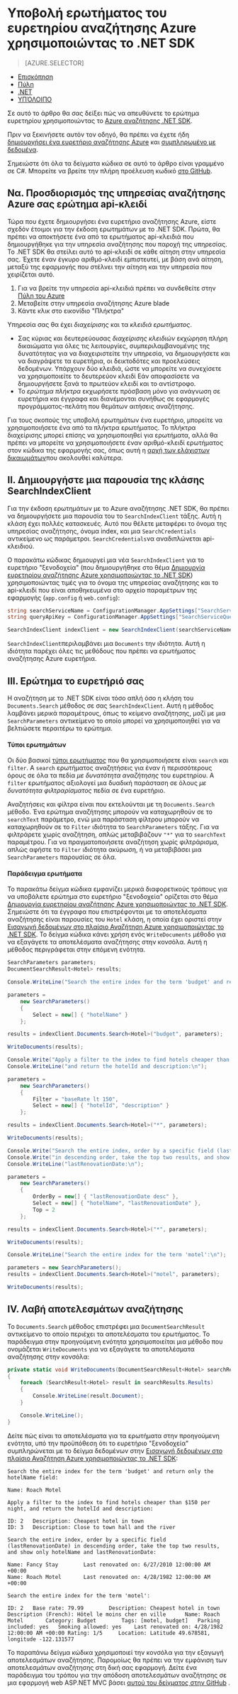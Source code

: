 <properties
    pageTitle="Υποβολή ερωτήματος του ευρετηρίου αναζήτησης Azure χρησιμοποιώντας το .NET SDK | Microsoft Azure | Υπηρεσία αναζήτησης φιλοξενούμενη cloud"
    description="Δημιουργήστε ένα ερώτημα αναζήτησης στο πλαίσιο Αναζήτηση Azure και χρησιμοποιήστε τις παραμέτρους αναζήτησης σε φίλτρα και ταξινόμηση αποτελεσμάτων αναζήτησης."
    services="search"
    manager="jhubbard"
    documentationCenter=""
    authors="brjohnstmsft"
/>

<tags
    ms.service="search"
    ms.devlang="dotnet"
    ms.workload="search"
    ms.topic="get-started-article"
    ms.tgt_pltfrm="na"
    ms.date="08/29/2016"
    ms.author="brjohnst"/>

# <a name="query-your-azure-search-index-using-the-net-sdk"></a>Υποβολή ερωτήματος του ευρετηρίου αναζήτησης Azure χρησιμοποιώντας το .NET SDK
> [AZURE.SELECTOR]
- [Επισκόπηση](search-query-overview.md)
- [Πύλη](search-explorer.md)
- [.NET](search-query-dotnet.md)
- [ΥΠΌΛΟΙΠΟ](search-query-rest-api.md)

Σε αυτό το άρθρο θα σας δείξει πώς να απευθύνετε το ερώτημα ευρετηρίου χρησιμοποιώντας το [Azure αναζήτησης .NET SDK](https://msdn.microsoft.com/library/azure/dn951165.aspx).

Πριν να ξεκινήσετε αυτόν τον οδηγό, θα πρέπει να έχετε ήδη [δημιουργήσει ένα ευρετήριο αναζήτησης Azure](search-what-is-an-index.md) και [συμπληρωμένο με δεδομένα](search-what-is-data-import.md).

Σημειώστε ότι όλα τα δείγματα κώδικα σε αυτό το άρθρο είναι γραμμένο σε C#. Μπορείτε να βρείτε την πλήρη προέλευση κωδικό [στο GitHub](http://aka.ms/search-dotnet-howto).

## <a name="i-identify-your-azure-search-services-query-api-key"></a>Να. Προσδιορισμός της υπηρεσίας αναζήτησης Azure σας ερώτημα api-κλειδί
Τώρα που έχετε δημιουργήσει ένα ευρετήριο αναζήτησης Azure, είστε σχεδόν έτοιμοι για την έκδοση ερωτημάτων με το .NET SDK. Πρώτα, θα πρέπει να αποκτήσετε ένα από τα ερωτήματος api-κλειδιά που δημιουργήθηκε για την υπηρεσία αναζήτησης που παροχή της υπηρεσίας. Το .NET SDK θα στείλει αυτό το api-κλειδί σε κάθε αίτηση στην υπηρεσία σας. Έχετε έναν έγκυρο αριθμό-κλειδί εμπιστευτεί, με βάση ανά αίτηση, μεταξύ της εφαρμογής που στέλνει την αίτηση και την υπηρεσία που χειρίζεται αυτό.

1. Για να βρείτε την υπηρεσία api-κλειδιά πρέπει να συνδεθείτε στην [Πύλη του Azure](https://portal.azure.com/)
2. Μεταβείτε στην υπηρεσία αναζήτησης Azure blade
3. Κάντε κλικ στο εικονίδιο "Πλήκτρα"

Υπηρεσία σας θα έχει *διαχείρισης* και τα *κλειδιά ερωτήματος*.

  - Σας κύριας και δευτερεύουσας *διαχείρισης κλειδιών* εκχώρηση πλήρη δικαιώματα για όλες τις λειτουργίες, συμπεριλαμβανομένης της δυνατότητας για να διαχειριστείτε την υπηρεσία, να δημιουργήσετε και να διαγράψετε τα ευρετήρια, οι δεικτοδότες και προελεύσεις δεδομένων. Υπάρχουν δύο κλειδιά, ώστε να μπορείτε να συνεχίσετε να χρησιμοποιείτε το δευτερεύον κλειδί Εάν αποφασίσετε να δημιουργήσετε ξανά το πρωτεύον κλειδί και το αντίστροφο.
  - Το *ερώτημα πλήκτρα* εκχωρήσετε πρόσβαση μόνο για ανάγνωση σε ευρετήρια και έγγραφα και διανέμονται συνήθως σε εφαρμογές προγράμματος-πελάτη που θεμάτων αιτήσεις αναζήτησης.

Για τους σκοπούς της υποβολή ερωτημάτων ένα ευρετήριο, μπορείτε να χρησιμοποιήσετε ένα από τα πλήκτρα ερωτήματος. Το πλήκτρα διαχείρισης μπορεί επίσης να χρησιμοποιηθεί για ερωτήματα, αλλά θα πρέπει να μπορείτε να χρησιμοποιήσετε έναν αριθμό-κλειδί ερωτήματος στον κώδικα της εφαρμογής σας, όπως αυτή η [αρχή των ελάχιστων δικαιωμάτων](https://en.wikipedia.org/wiki/Principle_of_least_privilege)που ακολουθεί καλύτερα.

## <a name="ii-create-an-instance-of-the-searchindexclient-class"></a>II. Δημιουργήστε μια παρουσία της κλάσης SearchIndexClient
Για την έκδοση ερωτημάτων με το Azure αναζήτησης .NET SDK, θα πρέπει να δημιουργήσετε μια παρουσία του το `SearchIndexClient` τάξης. Αυτή η κλάση έχει πολλές κατασκευές. Αυτό που θέλετε μεταφέρει το όνομα της υπηρεσίας αναζήτησης, όνομα index, και μια `SearchCredentials` αντικείμενο ως παράμετροι. `SearchCredentials`να αναδιπλώνεται api-κλειδιού.

Ο παρακάτω κώδικας δημιουργεί μια νέα `SearchIndexClient` για το ευρετήριο "ξενοδοχεία" (που δημιουργήθηκε στο θέμα [Δημιουργία ευρετηρίου αναζήτησης Azure χρησιμοποιώντας το .NET SDK](search-create-index-dotnet.md)) χρησιμοποιώντας τιμές για το όνομα της υπηρεσίας αναζήτησης και το api-κλειδί που είναι αποθηκευμένα στο αρχείο παραμέτρων της εφαρμογής (`app.config` ή `web.config`):

```csharp
string searchServiceName = ConfigurationManager.AppSettings["SearchServiceName"];
string queryApiKey = ConfigurationManager.AppSettings["SearchServiceQueryApiKey"];

SearchIndexClient indexClient = new SearchIndexClient(searchServiceName, "hotels", new SearchCredentials(queryApiKey));
```

`SearchIndexClient`περιλαμβάνει μια `Documents` την ιδιότητα. Αυτή η ιδιότητα παρέχει όλες τις μεθόδους που πρέπει να ερωτήματος αναζήτησης Azure ευρετήρια.

## <a name="iii-query-your-index"></a>III. Ερώτημα το ευρετήριό σας
Η αναζήτηση με το .NET SDK είναι τόσο απλή όσο η κλήση του `Documents.Search` μέθοδος σε σας `SearchIndexClient`. Αυτή η μέθοδος λαμβάνει μερικά παραμέτρους, όπως το κείμενο αναζήτησης, μαζί με μια `SearchParameters` αντικείμενο το οποίο μπορεί να χρησιμοποιηθεί για να βελτιώσετε περαιτέρω το ερώτημα.

#### <a name="types-of-queries"></a>Τύποι ερωτημάτων
Οι δύο βασικοί [τύποι ερωτήματος](search-query-overview.md#types-of-queries) που θα χρησιμοποιήσετε είναι `search` και `filter`. A `search` ερωτήματος αναζητήσεις για έναν ή περισσότερους όρους σε όλα τα πεδία _με δυνατότητα αναζήτησης_ του ευρετηρίου. A `filter` ερωτήματος αξιολογεί μια δυαδική παράσταση σε όλους _με δυνατότητα φιλτραρίσματος_ πεδία σε ένα ευρετήριο.

Αναζητήσεις και φίλτρα είναι που εκτελούνται με τη `Documents.Search` μέθοδο. Ένα ερώτημα αναζήτησης μπορούν να καταχωρηθούν σε το `searchText` παράμετρο, ενώ μια παράσταση φίλτρου μπορούν να καταχωρηθούν σε το `Filter` ιδιότητα το `SearchParameters` τάξης. Για να φιλτράρετε χωρίς αναζήτηση, απλώς μεταβιβάζουν `"*"` για το `searchText` παραμέτρου. Για να πραγματοποιήσετε αναζήτηση χωρίς φιλτράρισμα, απλώς αφήστε το `Filter` ιδιότητα ακύρωση, ή να μεταβιβάσει μια `SearchParameters` παρουσίας σε όλα.

#### <a name="example-queries"></a>Παράδειγμα ερωτήματα

Το παρακάτω δείγμα κώδικα εμφανίζει μερικά διαφορετικούς τρόπους για να υποβάλετε ερώτημα στο ευρετήριο "ξενοδοχεία" ορίζεται στο θέμα [Δημιουργία ευρετηρίου αναζήτησης Azure χρησιμοποιώντας το .NET SDK](search-create-index-dotnet.md#DefineIndex). Σημειώστε ότι τα έγγραφα που επιστρέφονται με τα αποτελέσματα αναζήτησης είναι παρουσίες του `Hotel` κλάση, η οποία έχει οριστεί στην [Εισαγωγή δεδομένων στο πλαίσιο Αναζήτηση Azure χρησιμοποιώντας το .NET SDK](search-import-data-dotnet.md#HotelClass). Το δείγμα κώδικα κάνει χρήση ενός `WriteDocuments` μέθοδο για να εξαγάγετε τα αποτελέσματα αναζήτησης στην κονσόλα. Αυτή η μέθοδος περιγράφεται στην επόμενη ενότητα.

```csharp
SearchParameters parameters;
DocumentSearchResult<Hotel> results;

Console.WriteLine("Search the entire index for the term 'budget' and return only the hotelName field:\n");

parameters =
    new SearchParameters()
    {
        Select = new[] { "hotelName" }
    };

results = indexClient.Documents.Search<Hotel>("budget", parameters);

WriteDocuments(results);

Console.Write("Apply a filter to the index to find hotels cheaper than $150 per night, ");
Console.WriteLine("and return the hotelId and description:\n");

parameters =
    new SearchParameters()
    {
        Filter = "baseRate lt 150",
        Select = new[] { "hotelId", "description" }
    };

results = indexClient.Documents.Search<Hotel>("*", parameters);

WriteDocuments(results);

Console.Write("Search the entire index, order by a specific field (lastRenovationDate) ");
Console.Write("in descending order, take the top two results, and show only hotelName and ");
Console.WriteLine("lastRenovationDate:\n");

parameters =
    new SearchParameters()
    {
        OrderBy = new[] { "lastRenovationDate desc" },
        Select = new[] { "hotelName", "lastRenovationDate" },
        Top = 2
    };

results = indexClient.Documents.Search<Hotel>("*", parameters);

WriteDocuments(results);

Console.WriteLine("Search the entire index for the term 'motel':\n");

parameters = new SearchParameters();
results = indexClient.Documents.Search<Hotel>("motel", parameters);

WriteDocuments(results);
```

## <a name="iv-handle-search-results"></a>IV. Λαβή αποτελεσμάτων αναζήτησης
Το `Documents.Search` μέθοδος επιστρέφει μια `DocumentSearchResult` αντικείμενο το οποίο περιέχει τα αποτελέσματα του ερωτήματος. Το παράδειγμα στην προηγούμενη ενότητα χρησιμοποιείται μια μέθοδο που ονομάζεται `WriteDocuments` για να εξαγάγετε τα αποτελέσματα αναζήτησης στην κονσόλα:

```csharp
private static void WriteDocuments(DocumentSearchResult<Hotel> searchResults)
{
    foreach (SearchResult<Hotel> result in searchResults.Results)
    {
        Console.WriteLine(result.Document);
    }

    Console.WriteLine();
}
```

Δείτε πώς είναι τα αποτελέσματα για τα ερωτήματα στην προηγούμενη ενότητα, υπό την προϋπόθεση ότι το ευρετήριο "ξενοδοχεία" συμπληρώνεται με το δείγμα δεδομένων στην [Εισαγωγή δεδομένων στο πλαίσιο Αναζήτηση Azure χρησιμοποιώντας το .NET SDK](search-import-data-dotnet.md):

```
Search the entire index for the term 'budget' and return only the hotelName field:

Name: Roach Motel

Apply a filter to the index to find hotels cheaper than $150 per night, and return the hotelId and description:

ID: 2   Description: Cheapest hotel in town
ID: 3   Description: Close to town hall and the river

Search the entire index, order by a specific field (lastRenovationDate) in descending order, take the top two results, and show only hotelName and lastRenovationDate:

Name: Fancy Stay        Last renovated on: 6/27/2010 12:00:00 AM +00:00
Name: Roach Motel       Last renovated on: 4/28/1982 12:00:00 AM +00:00

Search the entire index for the term 'motel':

ID: 2   Base rate: 79.99        Description: Cheapest hotel in town     Description (French): Hôtel le moins cher en ville      Name: Roach Motel       Category: Budget        Tags: [motel, budget]   Parking included: yes   Smoking allowed: yes    Last renovated on: 4/28/1982 12:00:00 AM +00:00 Rating: 1/5     Location: Latitude 49.678581, longitude -122.131577

```

Το παραπάνω δείγμα κώδικα χρησιμοποιεί την κονσόλα για την εξαγωγή αποτελεσμάτων αναζήτησης. Παρομοίως θα πρέπει να την εμφάνιση των αποτελεσμάτων αναζήτησης στη δική σας εφαρμογή. Δείτε ένα παράδειγμα του τρόπου για την απόδοση αποτελεσμάτων αναζήτησης σε μια εφαρμογή web ASP.NET MVC βάσει [αυτού του δείγματος στην GitHub](https://github.com/Azure-Samples/search-dotnet-getting-started/tree/master/DotNetSample) .
